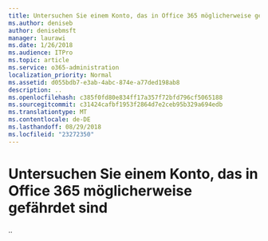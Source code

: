 ```yaml
---
title: Untersuchen Sie einem Konto, das in Office 365 möglicherweise gefährdet sind
ms.author: deniseb
author: denisebmsft
manager: laurawi
ms.date: 1/26/2018
ms.audience: ITPro
ms.topic: article
ms.service: o365-administration
localization_priority: Normal
ms.assetid: d055bdb7-e3ab-4abc-874e-a77ded198ab8
description: ..
ms.openlocfilehash: c385f0fd80e834ff17a357f72bfd796cf5065188
ms.sourcegitcommit: c31424cafbf1953f2864d7e2ceb95b329a694edb
ms.translationtype: MT
ms.contentlocale: de-DE
ms.lasthandoff: 08/29/2018
ms.locfileid: "23272350"
---
```

# <a name="investigate-a-user-account-that-might-be-compromised-in-office-365"></a>Untersuchen Sie einem Konto, das in Office 365 möglicherweise gefährdet sind

..
  

